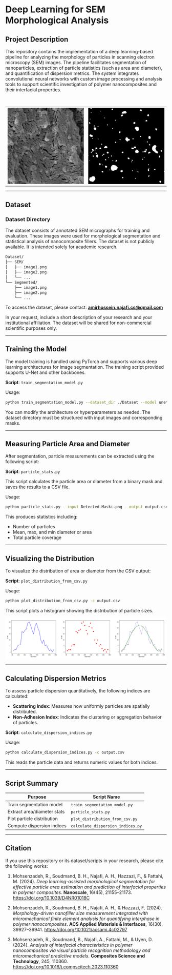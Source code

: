 # Deep Learning for SEM Morphological Analysis

## Project Description

This repository contains the implementation of a deep learning-based pipeline for analyzing the morphology of particles in scanning electron microscopy (SEM) images. The pipeline facilitates segmentation of nanoparticles, extraction of particle statistics (such as area and diameter), and quantification of dispersion metrics. The system integrates convolutional neural networks with custom image processing and analysis tools to support scientific investigation of polymer nanocomposites and their interfacial properties.

<br>
<table>
  <tr>
    <td><img src="images/CB4SF1.5_14.png" alt="Image 1" width="300" /></td>
    <td><img src="images/CB4SF1.5M_14.png" alt="Image 2" width="300" /></td>
  </tr>
</table>

---

## Dataset

### Dataset Directory

The dataset consists of annotated SEM micrographs for training and evaluation. These images were used for morphological segmentation and statistical analysis of nanocomposite fillers. The dataset is not publicly available. It is intended solely for academic research.

```plaintext
Dataset/
├── SEM/
│   ├── image1.png
│   ├── image2.png
│   └── ...
└── Segmented/
    ├── image1.png
    ├── image2.png
    └── ...
```



To access the dataset, please contact:
**amirhossein.najafi.cs@gmail.com**

In your request, include a short description of your research and your institutional affiliation. The dataset will be shared for non-commercial scientific purposes only.

---

## Training the Model

The model training is handled using PyTorch and supports various deep learning architectures for image segmentation. The training script provided supports U-Net and other backbones.

**Script**: `train_segmentation_model.py`

Usage:
```bash
python train_segmentation_model.py --dataset_dir ./Dataset --model unet --epochs 100 --lr 0.0001
```

You can modify the architecture or hyperparameters as needed. The dataset directory must be structured with input images and corresponding masks.

---

## Measuring Particle Area and Diameter

After segmentation, particle measurements can be extracted using the following script:

**Script**: `particle_stats.py`

This script calculates the particle area or diameter from a binary mask and saves the results to a CSV file.

Usage:
```bash
python particle_stats.py --input Detected-Maski.png --output output.csv --measure Diameter
```

This produces statistics including:
- Number of particles
- Mean, max, and min diameter or area
- Total particle coverage

---

## Visualizing the Distribution

To visualize the distribution of area or diameter from the CSV output:

**Script**: `plot_distribution_from_csv.py`

Usage:
```bash
python plot_distribution_from_csv.py -c output.csv
```

This script plots a histogram showing the distribution of particle sizes.

<img src="images/distribution-and-poly-three-category2.png" alt="Image 2"/>

---

## Calculating Dispersion Metrics

To assess particle dispersion quantitatively, the following indices are calculated:

- **Scattering Index**: Measures how uniformly particles are spatially distributed.
- **Non-Adhesion Index**: Indicates the clustering or aggregation behavior of particles.

**Script**: `calculate_dispersion_indices.py`

Usage:
```bash
python calculate_dispersion_indices.py -c output.csv
```

This reads the particle data and returns numeric values for both indices.

---

## Script Summary

| Purpose                             | Script Name                        |
|------------------------------------|------------------------------------|
| Train segmentation model           | `train_segmentation_model.py`      |
| Extract area/diameter stats        | `particle_stats.py`                |
| Plot particle distribution         | `plot_distribution_from_csv.py`    |
| Compute dispersion indices         | `calculate_dispersion_indices.py`  |

---

## Citation

If you use this repository or its dataset/scripts in your research, please cite the following works:

1. Mohsenzadeh, R., Soudmand, B. H., Najafi, A. H., Hazzazi, F., & Fattahi, M. (2024). *Deep learning-assisted morphological segmentation for effective particle area estimation and prediction of interfacial properties in polymer composites*. **Nanoscale**, 16(45), 21155–21173. https://doi.org/10.1039/D4NR01018C

2. Mohsenzadeh, R., Soudmand, B. H., Najafi, A. H., & Hazzazi, F. (2024). *Morphology-driven nanofiller size measurement integrated with micromechanical finite element analysis for quantifying interphase in polymer nanocomposites*. **ACS Applied Materials & Interfaces**, 16(30), 39927–39941. https://doi.org/10.1021/acsami.4c02797

3. Mohsenzadeh, R., Soudmand, B., Najafi, A., Fattahi, M., & Uyen, D. (2024). *Analysis of interfacial characteristics in polymer nanocomposites via visual particle recognition methodology and micromechanical predictive models*. **Composites Science and Technology**, 245, 110360. https://doi.org/10.1016/j.compscitech.2023.110360
